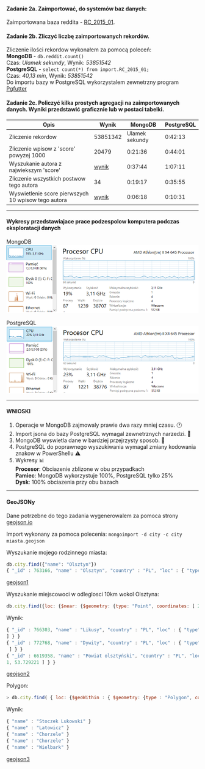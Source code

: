 #### Zadanie 2a. Zaimportować, do systemów baz danych:
 Zaimportowana baza reddita - [RC_2015_01](https://www.reddit.com/r/datasets/comments/3bxlg7/i_have_every_publicly_available_reddit_comment).
#### Zadanie 2b. Zliczyć liczbę zaimportowanych rekordów.
Zliczenie ilości rekordow wykonałem za pomocą poleceń:  
**MongoDB** -  `db.reddit.count()`  
Czas: _Ulamek sekundy_, Wynik: _53851542_  
**PostgreSQL** - `select count(*) from import.RC_2015_01;`  
Czas: _40,13 min_, Wynik: _53851542_  
Do importu bazy w PostgreSQL wykorzystalem zewnetrzny program [Pgfutter](https://github.com/lukasmartinelli/pgfutter)

#### Zadanie 2c. Policzyć kilka prostych agregacji na zaimportowanych danych. Wyniki przedstawić graficznie lub w postaci tabelki.
| Opis | Wynik | MongoDB | PostgreSQL |
|------------|------|------|----------|
| Zliczenie rekordow | 53851342 | Ulamek sekundy | 0:42:13 |
| Zliczenie wpisow z 'score' powyzej 1000 | 20479 | 0:21:36 | 0:44:01 |
| Wyszukanie autora z najwiekszym 'score' | [wynik](mongo1.png) | 0:37:44 | 1:07:11 |
| Zliczenie wszystkich postwow tego autora | 34 | 0:19:17 | 0:35:55 |
| Wyswietlenie score pierwszych 10 wpisow tego autora | [wynik](mongo2.png) | 0:06:18 | 0:10:31 |

-----

#### Wykresy przedstawiajace prace podzespolow komputera podczas eksploratacji danych
MongoDB  
![mongodb-wykres](mongo_wykres.png)

PostgreSQL  
![psql-wykres](psql_wykres.png)

-----

#### WNIOSKI  
1. Operacje w MongoDB zajmowaly prawie dwa razy mniej czasu. :clock1:
2. Import jsona do bazy PostgreSQL wymagal zewnetrznych narzedzi. :floppy_disk:
3. MongoDB wyswietla dane w bardziej przejrzysty sposob. :eyes:
4. PostgreSQL do poprawnego wyszukiwania wymagal zmiany kodowania znakow w PowerShellu :warning:
5. Wykresy :bar_chart:  
  **Procesor**: Obciazenie zblizone w obu przypadkach  
  **Pamiec**: MongoDB wykorzystuje 100%, PostgreSQL tylko 25%  
  **Dysk**: 100% obciazenia przy obu bazach  

-----

#### GeoJSONy

Dane potrzebne do tego zadania wygenerowalem za pomoca strony [geojson.io](http://geojson.io/)

Import wykonany za pomoca polecenia: `mongoimport -d city -c city miasta.geojson`  

Wyszukanie mojego rodzinnego miasta:  
```javascript
db.city.find({"name": "Olsztyn"})
{ "_id" : 763166, "name" : "Olsztyn", "country" : "PL", "loc" : { "type" : "Point", "coordinates" : [ 20.49416, 53.779949 ] } }
```
[geojson1](1.geojson)

Wyszukanie miejscowoci w odleglosci 10km wokol Olsztyna: 
```javascript
db.city.find({loc: {$near: {$geometry: {type: "Point", coordinates: [ 20.49416, 53.779949 ]}, $maxDistance: 10000}}},{_id:0, name: 1}).skip(1)
```
Wynik:
```javascript
{ "_id" : 766303, "name" : "Likusy", "country" : "PL", "loc" : { "type" : "Point", "coordinates" : [ 20.4345, 53.795681
] } }  
{ "_id" : 772768, "name" : "Dywity", "country" : "PL", "loc" : { "type" : "Point", "coordinates" : [ 20.47817, 53.837589
 ] } }    
{ "_id" : 6619358, "name" : "Powiat olsztyński", "country" : "PL", "loc" : { "type" : "Point", "coordinates" : [ 20.5664
1, 53.729221 ] } }
```

[geojson2](2.geojson)  

Polygon:  
```javascript
> db.city.find( { loc: {$geoWithin : { $geometry: {type : "Polygon", coordinates: [ [[20.387,53.818], [22.566,51.0], [23.387,51.818], [20.387,53.818]] ]}}}},{_id:0, name:1} ).limit(5)
```
Wynik:
```javascript
{ "name" : "Stoczek Lukowski" }
{ "name" : "Latowicz" }
{ "name" : "Chorzele" }
{ "name" : "Chorzele" }
{ "name" : "Wielbark" }  
```
[geojson3](3.geojson)
